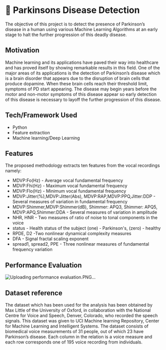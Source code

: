 # :brain: Parkinsons Disease Detection
The objective of this project is to detect the presence of Parkinson’s disease in a human using various Machine Learning Algorithms at an early stage to halt the further progression of this deadly disease.

## Motivation
Machine learning and its applications have paved their way into healthcare and has proved itself by showing remarkable results in this field. One of the major areas of its applications is the detection of Parkinson’s disease which is a brain disorder that appears due to the disruption of brain cells that produce dopamine. When these brain cells reach their threshold limit, symptoms of PD start appearing. The disease may begin years before the motor and non-motor symptoms of this disease appear so early detection of this disease is necessary to layoff the further progression of this disease. 

## Tech/Framework Used
- Python
- Feature extraction
- Machine learning/Deep Learning

## Features
The proposed methodology extracts ten features from the vocal recordings namely:

- MDVP:Fo(Hz) 	- Average vocal fundamental frequency
- MDVP:Fhi(Hz)	- Maximum vocal fundamental frequency
- MDVP:Flo(Hz)	- Minimum vocal fundamental frequency
- MDVP:Jitter(%),MDVP:Jitter(Abs), MDVP:RAP,MDVP:PPQ,Jitter:DDP	- Several measures of variation in fundamental frequency
- MDVP:Shimmer,MDVP:Shimmer(dB), Shimmer: APQ3, Shimmer: APQ5, MDVP:APQ,Shimmer:DDA	- Several measures of variation in amplitude
- NHR, HNR	    - Two measures of ratio of noise to tonal components in the voice
- status        - Health status of the subject (one) - Parkinson's, (zero) - healthy
- RPDE, D2	    -Two nonlinear dynamical complexity measures
- DFA	          - Signal fractal scaling exponent
- spread1, spread2, PPE	 - Three nonlinear measures of fundamental frequency variation

## Performance Evaluation
![Uploading performance evaluation.PNG…]()

## Dataset reference
The dataset which has been used for the analysis has been obtained by Max Little of the University of Oxford, in collaboration with the National Centre for Voice and Speech, Denver, Colorado, who recorded the speech signals. This dataset was given to UCI Machine learning Repository, Center for Machine Learning and Intelligent Systems. The dataset consists of biomedical voice measurements of 31 people, out of which 23 have Parkinson’s disease. Each column in the relation is a voice measure and each row corresponds one of 195 voice recording from individuals.
